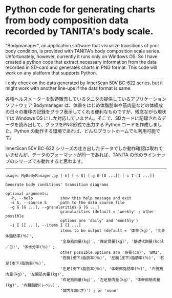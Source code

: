 # Python code for generating charts from body composition data recorded by TANITA's body scale. 

"Bodymanager", an application software that visualize transitions of your body condition, is provided with TANITA's body composition scale series.  Unfortunately, however, currently it runs only on Windows OS.
So I have created a python code that extract necessary information from the data recorded in SD-card and generates charts in PNG format. This code will work on any platform that supports Python.

I only check on the data generated by InnerScan 50V BC-622 series, but it might work with another line-ups if the data format is same.

各種ヘルスメーターを製造販売しているタニタの提供しているアプリケーションソフトウェア Bodymanager は、体重をはじめ体脂肪率や筋肉量などの体組成の日々の推移の記録をグラフ表示してくれる便利なものですが、残念ながら現状では Windows OS にしか対応していません。そこで、SDカードに記録されるデータを読み出して、グラフをPNG形式で出力する Python コードを作成しました。Python の動作する環境であれば、どんなプラットホームでも利用可能です。

InnerScan 50V BC-622 シリーズの吐き出したデータでしか動作確認は取れていませんが、データのフォーマットが同一であれば、TANITA の他のラインナップのシリーズでも動作すると思わます。

---
```
usage: MyBodyManager.py [-h] [-s S] [-g G [G ...]] [-i I [I ...]]

Generate body conditions' transition diagrams

optional arguments:
  -h, --help            show this help message and exit
  -s S, --source S      path to the data source file
  -g G [G ...], --granularities G [G ...]
                        granularities (default = 'weekly' ; other possible
                        options are 'daily' and 'monthly')
  -i I [I ...], --items I [I ...]
                        items to be output (default = '体重(kg)', '全身体脂肪率(％)',
                        '全身筋肉量(kg)', '推定骨量(kg)', '基礎代謝量(kcal／日)', '体水分率(％)' ;
                        other possible options are '身長(cm)', 'BMI',
                        '右腕(皮下)脂肪率(％)', '左腕(皮下)脂肪率(％)', '右足(皮下)脂肪率(％)',
                        '左足(皮下)脂肪率(％)', '体幹部脂肪率(％)', '右腕筋肉量(kg)', '左腕筋肉量(kg)',
                        '右足筋肉量(kg)', '左足筋肉量(kg)', '体幹部筋肉量(kg)', '内臓脂肪(レベル)',
                        '体内年齢(才)') ; or 'none'
```
